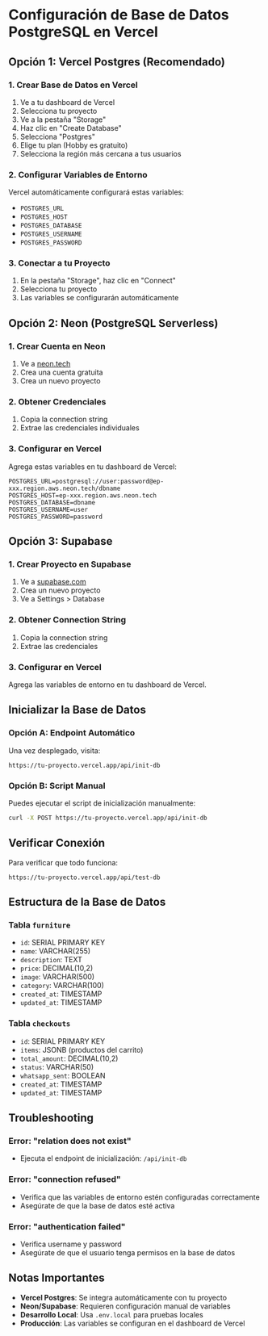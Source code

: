 # Configuración de Base de Datos PostgreSQL en Vercel

## Opción 1: Vercel Postgres (Recomendado)

### 1. Crear Base de Datos en Vercel
1. Ve a tu dashboard de Vercel
2. Selecciona tu proyecto
3. Ve a la pestaña "Storage"
4. Haz clic en "Create Database"
5. Selecciona "Postgres"
6. Elige tu plan (Hobby es gratuito)
7. Selecciona la región más cercana a tus usuarios

### 2. Configurar Variables de Entorno
Vercel automáticamente configurará estas variables:
- `POSTGRES_URL`
- `POSTGRES_HOST`
- `POSTGRES_DATABASE`
- `POSTGRES_USERNAME`
- `POSTGRES_PASSWORD`

### 3. Conectar a tu Proyecto
1. En la pestaña "Storage", haz clic en "Connect"
2. Selecciona tu proyecto
3. Las variables se configurarán automáticamente

## Opción 2: Neon (PostgreSQL Serverless)

### 1. Crear Cuenta en Neon
1. Ve a [neon.tech](https://neon.tech)
2. Crea una cuenta gratuita
3. Crea un nuevo proyecto

### 2. Obtener Credenciales
1. Copia la connection string
2. Extrae las credenciales individuales

### 3. Configurar en Vercel
Agrega estas variables en tu dashboard de Vercel:
```
POSTGRES_URL=postgresql://user:password@ep-xxx.region.aws.neon.tech/dbname
POSTGRES_HOST=ep-xxx.region.aws.neon.tech
POSTGRES_DATABASE=dbname
POSTGRES_USERNAME=user
POSTGRES_PASSWORD=password
```

## Opción 3: Supabase

### 1. Crear Proyecto en Supabase
1. Ve a [supabase.com](https://supabase.com)
2. Crea un nuevo proyecto
3. Ve a Settings > Database

### 2. Obtener Connection String
1. Copia la connection string
2. Extrae las credenciales

### 3. Configurar en Vercel
Agrega las variables de entorno en tu dashboard de Vercel.

## Inicializar la Base de Datos

### Opción A: Endpoint Automático
Una vez desplegado, visita:
```
https://tu-proyecto.vercel.app/api/init-db
```

### Opción B: Script Manual
Puedes ejecutar el script de inicialización manualmente:
```bash
curl -X POST https://tu-proyecto.vercel.app/api/init-db
```

## Verificar Conexión

Para verificar que todo funciona:
```
https://tu-proyecto.vercel.app/api/test-db
```

## Estructura de la Base de Datos

### Tabla `furniture`
- `id`: SERIAL PRIMARY KEY
- `name`: VARCHAR(255)
- `description`: TEXT
- `price`: DECIMAL(10,2)
- `image`: VARCHAR(500)
- `category`: VARCHAR(100)
- `created_at`: TIMESTAMP
- `updated_at`: TIMESTAMP

### Tabla `checkouts`
- `id`: SERIAL PRIMARY KEY
- `items`: JSONB (productos del carrito)
- `total_amount`: DECIMAL(10,2)
- `status`: VARCHAR(50)
- `whatsapp_sent`: BOOLEAN
- `created_at`: TIMESTAMP
- `updated_at`: TIMESTAMP

## Troubleshooting

### Error: "relation does not exist"
- Ejecuta el endpoint de inicialización: `/api/init-db`

### Error: "connection refused"
- Verifica que las variables de entorno estén configuradas correctamente
- Asegúrate de que la base de datos esté activa

### Error: "authentication failed"
- Verifica username y password
- Asegúrate de que el usuario tenga permisos en la base de datos

## Notas Importantes

- **Vercel Postgres**: Se integra automáticamente con tu proyecto
- **Neon/Supabase**: Requieren configuración manual de variables
- **Desarrollo Local**: Usa `.env.local` para pruebas locales
- **Producción**: Las variables se configuran en el dashboard de Vercel 
